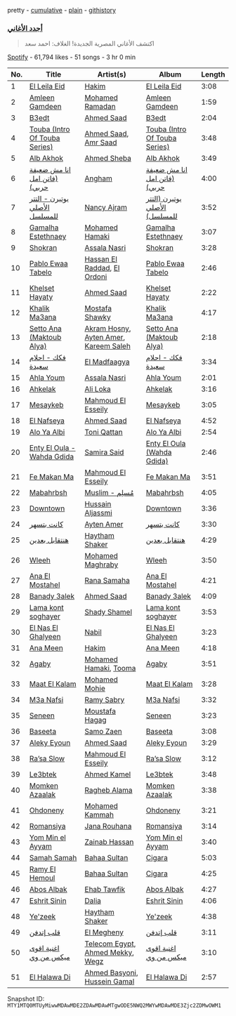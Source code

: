pretty - [cumulative](/playlists/cumulative/37i9dQZF1DWXJnW46G73SM.md) - [plain](/playlists/plain/37i9dQZF1DWXJnW46G73SM) - [githistory](https://github.githistory.xyz/mackorone/spotify-playlist-archive/blob/main/playlists/plain/37i9dQZF1DWXJnW46G73SM)

### [أجدد الأغاني](https://open.spotify.com/playlist/37i9dQZF1DWXJnW46G73SM)

> اكتشف الأغاني المصرية الجديدة! الغلاف: احمد سعد

[Spotify](https://open.spotify.com/user/spotify) - 61,794 likes - 51 songs - 3 hr 0 min

| No. | Title | Artist(s) | Album | Length |
|---|---|---|---|---|
| 1 | [El Leila Eid](https://open.spotify.com/track/1v6xHWH5koUiYp1PYYDjGS) | [Hakim](https://open.spotify.com/artist/1xCRJ0XrcQKEkjk50ILWbt) | [El Leila Eid](https://open.spotify.com/album/3Vao3BYiDmnLLtoLJa8HoU) | 3:08 |
| 2 | [Amleen Gamdeen](https://open.spotify.com/track/5riqOQoEZ5Z0KwrNNKdhPQ) | [Mohamed Ramadan](https://open.spotify.com/artist/4CflzQprp6nZxKiv0t78tH) | [Amleen Gamdeen](https://open.spotify.com/album/0wThwaKwsCl1LerBs9ltpt) | 1:59 |
| 3 | [B3edt](https://open.spotify.com/track/0eMjsK29gmH9QwuPXoVQtG) | [Ahmed Saad](https://open.spotify.com/artist/5D2ui1KD49TfyCDb35zf5V) | [B3edt](https://open.spotify.com/album/4HATYluFrW4xQFt6pLMlbR) | 2:04 |
| 4 | [Touba \(Intro Of Touba Series\)](https://open.spotify.com/track/2hb9SS3ObGXd6MwwxiKPqr) | [Ahmed Saad](https://open.spotify.com/artist/5D2ui1KD49TfyCDb35zf5V), [Amr Saad](https://open.spotify.com/artist/1hrucExvTdqEfvm2NSjMzv) | [Touba \(Intro Of Touba Series\)](https://open.spotify.com/album/50Bmb0N5qoDWY5H2FWXKiv) | 3:48 |
| 5 | [Alb Akhok](https://open.spotify.com/track/4koneNxLYSL43LF9n5ua4k) | [Ahmed Sheba](https://open.spotify.com/artist/7BugP3twaHMfVgDlgiEvLc) | [Alb Akhok](https://open.spotify.com/album/67k3Nzh6LtOIlGBME6nEzK) | 3:49 |
| 6 | [انا مش ضعيفة \(فاتن امل حربي\)](https://open.spotify.com/track/3ZdlAcmMvt3R4a6wIk2Aik) | [Angham](https://open.spotify.com/artist/0IiR4LJwslf6HBSdk9W3Dg) | [انا مش ضعيفة \(فاتن امل حربي\)](https://open.spotify.com/album/7v2P77Gc48qMDAyF5Mx9Xu) | 4:00 |
| 7 | [يوتيرن \- التتر الأصلي للمسلسل](https://open.spotify.com/track/5nxONHnWKd5namYsbyuSLE) | [Nancy Ajram](https://open.spotify.com/artist/0LnHdW6HMPoOlNdhG3DHjE) | [يوتيرن \(التتر الأصلي للمسلسل\)](https://open.spotify.com/album/5LO5YiSV2hXf24DCmKqC9r) | 3:52 |
| 8 | [Gamalha Estethnaey](https://open.spotify.com/track/3CYwmM56BETkTSpcr3LEiL) | [Mohamed Hamaki](https://open.spotify.com/artist/6bb9VI1PpPTEmdgcgjTppX) | [Gamalha Estethnaey](https://open.spotify.com/album/77LRIbp593ruGyVw5uQRBZ) | 3:07 |
| 9 | [Shokran](https://open.spotify.com/track/3zpuelnjip23dk1hxTqklg) | [Assala Nasri](https://open.spotify.com/artist/6MQnUjIjnIOfHDFzqBJOAl) | [Shokran](https://open.spotify.com/album/572v0Jez74h9cMKAYPCIug) | 3:28 |
| 10 | [Pablo Ewaa Tabelo](https://open.spotify.com/track/0knH4tZZ5skqSUjY3Ks6FY) | [Hassan El Raddad](https://open.spotify.com/artist/2gWQ4p1lY34EMOeHjbGS0t), [El Ordoni](https://open.spotify.com/artist/6jGepDFddofmnVlNnmSC4H) | [Pablo Ewaa Tabelo](https://open.spotify.com/album/5TJi6uxaLCPMCVMYau9300) | 2:46 |
| 11 | [Khelset Hayaty](https://open.spotify.com/track/4g6ab01THhAdi0dCImPcLE) | [Ahmed Saad](https://open.spotify.com/artist/5D2ui1KD49TfyCDb35zf5V) | [Khelset Hayaty](https://open.spotify.com/album/2F3fLejQ0kLs8Xiltyxv23) | 2:22 |
| 12 | [Khalik Ma3ana](https://open.spotify.com/track/4BNlYxe0uKK7ilm1Ft4IWo) | [Mostafa Shawky](https://open.spotify.com/artist/69HsaYqqbiG8d3LxNdlvM7) | [Khalik Ma3ana](https://open.spotify.com/album/7bvk6Ma0dtsM1f0HCQZkBV) | 4:17 |
| 13 | [Setto Ana \(Maktoub Alya\)](https://open.spotify.com/track/1WwGDWDEdyUR5fKANFTxUY) | [Akram Hosny](https://open.spotify.com/artist/0uFv3QyIZZuL1ZzT9J19Fi), [Ayten Amer](https://open.spotify.com/artist/3bUeg0maVIE0EnHJcsfyZE), [Kareem Saleh](https://open.spotify.com/artist/4qe6Wv1Cjj0LyU0eWdde0Q) | [Setto Ana \(Maktoub Alya\)](https://open.spotify.com/album/6la9EzGFogBTcjm88alqTA) | 2:18 |
| 14 | [فكك \- احلام سعيدة](https://open.spotify.com/track/2mfFZJkSMONc1oDuUth0GN) | [El Madfaagya](https://open.spotify.com/artist/7Dw6fBcDUSorbHGdg1gsub) | [فكك \- احلام سعيدة](https://open.spotify.com/album/6G2LTeAHAziLh3CBbBzRqO) | 3:34 |
| 15 | [Ahla Youm](https://open.spotify.com/track/4klTJvLlyWcr5nt91rZzSu) | [Assala Nasri](https://open.spotify.com/artist/6MQnUjIjnIOfHDFzqBJOAl) | [Ahla Youm](https://open.spotify.com/album/0enk0vJ9ab11zEJVddWyqH) | 2:01 |
| 16 | [Ahkelak](https://open.spotify.com/track/60gNtG4TeY7YQxbxx9mUwU) | [Ali Loka](https://open.spotify.com/artist/2llLuXpn4BLMUltSxkkcJ1) | [Ahkelak](https://open.spotify.com/album/30DzaAannug4aragLVhSMA) | 3:16 |
| 17 | [Mesaykeb](https://open.spotify.com/track/30z7f3qOR40Cm8BbmLZUPK) | [Mahmoud El Esseily](https://open.spotify.com/artist/7MGFOSQK8O3im8YslR3DLB) | [Mesaykeb](https://open.spotify.com/album/6Pwe6SUTBDiORJkyCqWFcr) | 3:05 |
| 18 | [El Nafseya](https://open.spotify.com/track/5NdVyOLoXDVQaaDHcJRI8S) | [Ahmed Saad](https://open.spotify.com/artist/5D2ui1KD49TfyCDb35zf5V) | [El Nafseya](https://open.spotify.com/album/2e14G407cbG5rCgRVzgiSh) | 4:52 |
| 19 | [Alo Ya Albi](https://open.spotify.com/track/1x8DcXrICAz4tK96hOvHin) | [Toni Qattan](https://open.spotify.com/artist/1IJJoAyxznu3orwXhlt3XO) | [Alo Ya Albi](https://open.spotify.com/album/0dDAnhpvukjscXB64M00Ad) | 2:54 |
| 20 | [Enty El Oula \- Wahda Gdida](https://open.spotify.com/track/64dIa8xKPzMuuIEv1wMFcz) | [Samira Said](https://open.spotify.com/artist/5zHWEsVHtXWQRxPqwJdUYD) | [Enty El Oula \(Wahda Gdida\)](https://open.spotify.com/album/6rTccCjxDyaQ66femjuaHv) | 2:46 |
| 21 | [Fe Makan Ma](https://open.spotify.com/track/3nF4YhL8rIDjYKfPpnzTBS) | [Mahmoud El Esseily](https://open.spotify.com/artist/7MGFOSQK8O3im8YslR3DLB) | [Fe Makan Ma](https://open.spotify.com/album/2pGUBaoowc7BvZIye0pob7) | 3:51 |
| 22 | [Mabahrbsh](https://open.spotify.com/track/5HSq2VMchKdVRXR9B1jpgr) | [Muslim \- مُسلِم](https://open.spotify.com/artist/2PM82jOCB674w4BL08zFVS) | [Mabahrbsh](https://open.spotify.com/album/4T7NjcvE00AM4tNqYpIYu5) | 4:05 |
| 23 | [Downtown](https://open.spotify.com/track/5mJwIPGuMG8jhvhr9igD4W) | [Hussain Aljassmi](https://open.spotify.com/artist/1TcEy92Hugt8o9STqUDz2D) | [Downtown](https://open.spotify.com/album/1l7zke8JZbv83flMvXW99N) | 3:36 |
| 24 | [كانت بتسهر](https://open.spotify.com/track/6i2yw9dhF9GPevIJxD3ewR) | [Ayten Amer](https://open.spotify.com/artist/3bUeg0maVIE0EnHJcsfyZE) | [كانت بتسهر](https://open.spotify.com/album/33Rdd2BXryUUBUrrcAcJMY) | 3:30 |
| 25 | [هنتقابل بعدين](https://open.spotify.com/track/4zyDUiz5Z19Gt93O4xFRpY) | [Haytham Shaker](https://open.spotify.com/artist/6qRALpme6YIgJ8jWM2D0G2) | [هنتقابل بعدين](https://open.spotify.com/album/474Bf3FITUcUkns8TzeXd4) | 4:29 |
| 26 | [Wleeh](https://open.spotify.com/track/5QIatrUnbjkDqftJbfZo5B) | [Mohamed Maghraby](https://open.spotify.com/artist/5YzWtu1xGAMgt1ZXDbBTSV) | [Wleeh](https://open.spotify.com/album/6Zuvzyj59U0Q1xKMSFo0xG) | 3:50 |
| 27 | [Ana El Mostahel](https://open.spotify.com/track/4lYozOwaI7qe9clHySo8UN) | [Rana Samaha](https://open.spotify.com/artist/2uDFLyBdrEahDgvR0KEMUW) | [Ana El Mostahel](https://open.spotify.com/album/7BmITE5PHY7SF8bblQWfQg) | 4:21 |
| 28 | [Banady 3alek](https://open.spotify.com/track/61sfLiMRUTWLCpsKfbf0Jy) | [Ahmed Saad](https://open.spotify.com/artist/5D2ui1KD49TfyCDb35zf5V) | [Banady 3alek](https://open.spotify.com/album/5fwF3SwuQicnvFxYGBPbNt) | 4:09 |
| 29 | [Lama kont soghayer](https://open.spotify.com/track/4Ub9lUKMl4ae0tLDMpqCBx) | [Shady Shamel](https://open.spotify.com/artist/1vJHplJeBXGKfMzvQrldkb) | [Lama kont soghayer](https://open.spotify.com/album/4nqKCa79eGrrz2CwfIfvcs) | 3:53 |
| 30 | [El Nas El Ghalyeen](https://open.spotify.com/track/7rIJTP8YSOetYFz8vSGaUT) | [Nabil](https://open.spotify.com/artist/4Rl8onVZp4QFiYARW298WD) | [El Nas El Ghalyeen](https://open.spotify.com/album/4ocaYQK9bWnnysDptYvuTL) | 3:23 |
| 31 | [Ana Meen](https://open.spotify.com/track/6rEHVrBJ7tNTd7Acb2x544) | [Hakim](https://open.spotify.com/artist/1xCRJ0XrcQKEkjk50ILWbt) | [Ana Meen](https://open.spotify.com/album/3fZwV1lA54bESHZxdKHhbU) | 4:18 |
| 32 | [Agaby](https://open.spotify.com/track/3nkxT86Yig9jbqxfPj8aEz) | [Mohamed Hamaki](https://open.spotify.com/artist/6bb9VI1PpPTEmdgcgjTppX), [Tooma](https://open.spotify.com/artist/06DFi3gbAAErstJENtIa5z) | [Agaby](https://open.spotify.com/album/6tJgJlVAZD9fom15faEf1y) | 3:51 |
| 33 | [Maat El Kalam](https://open.spotify.com/track/75CTXFuRMEA6gX7D56Ivlo) | [Mohamed Mohie](https://open.spotify.com/artist/0kx1MvP6InHp52v64yCRx4) | [Maat El Kalam](https://open.spotify.com/album/3hginZfdRtOqnDuOEeeG3w) | 3:28 |
| 34 | [M3a Nafsi](https://open.spotify.com/track/4U5UIEpRVxQWEoq1KqOZ18) | [Ramy Sabry](https://open.spotify.com/artist/5LtHZB7vU02HtNoOzNcVhc) | [M3a Nafsi](https://open.spotify.com/album/0rvj679AbMEqIjU1fwq4G2) | 3:32 |
| 35 | [Seneen](https://open.spotify.com/track/78aKU80XVAIVX9L0Xur3PC) | [Moustafa Hagag](https://open.spotify.com/artist/5jii08sWD8V92EdOofQo52) | [Seneen](https://open.spotify.com/album/762Ih6Q3P5rhDn99oSCEbe) | 3:23 |
| 36 | [Baseeta](https://open.spotify.com/track/0SL61SAE5LKt2ktmG3tdWA) | [Samo Zaen](https://open.spotify.com/artist/4s7xsFTPsZZcIzKv0Ryg22) | [Baseeta](https://open.spotify.com/album/0BNmZqLzCnwrmi44w72Hqd) | 3:08 |
| 37 | [Aleky Eyoun](https://open.spotify.com/track/5kQCI3faUHASM28R91ksUY) | [Ahmed Saad](https://open.spotify.com/artist/5D2ui1KD49TfyCDb35zf5V) | [Aleky Eyoun](https://open.spotify.com/album/78SzkM05ePjjFN1PNBurUh) | 3:29 |
| 38 | [Ra’sa Slow](https://open.spotify.com/track/0VTA7UNm4ploUs884YAz9w) | [Mahmoud El Esseily](https://open.spotify.com/artist/7MGFOSQK8O3im8YslR3DLB) | [Ra’sa Slow](https://open.spotify.com/album/7fzgWkatGkQaotzwJo6tTp) | 3:12 |
| 39 | [Le3btek](https://open.spotify.com/track/4639bUl0D2CTpXDBKUdSRQ) | [Ahmed Kamel](https://open.spotify.com/artist/41g2nSmocqVLuYnmndxefu) | [Le3btek](https://open.spotify.com/album/4hnF2534JU5IlbhiLFjAzC) | 3:48 |
| 40 | [Momken Azaalak](https://open.spotify.com/track/4QKRv2FjUogwA1tHRr8LBH) | [Ragheb Alama](https://open.spotify.com/artist/6uOgBVYHvqTGAQ5iVHDVT7) | [Momken Azaalak](https://open.spotify.com/album/0TaRvYnIEuXDfH5JVU0Q4f) | 3:38 |
| 41 | [Ohdoneny](https://open.spotify.com/track/0dSI3KmYL4md8TOy6cEApu) | [Mohamed Kammah](https://open.spotify.com/artist/15TITDp3RoYMiYhnE3ccmM) | [Ohdoneny](https://open.spotify.com/album/7FbStrkAcRbkEzz3LARKPi) | 3:21 |
| 42 | [Romansiya](https://open.spotify.com/track/6N9pppnJ6R4ctOAf2XRxg6) | [Jana Rouhana](https://open.spotify.com/artist/6AhEmp51A77u9mhS2NQfkn) | [Romansiya](https://open.spotify.com/album/2QVGKT995oqS7roo29KHza) | 3:14 |
| 43 | [Yom Min el Ayyam](https://open.spotify.com/track/2KDcnJ2ooNZUIHiHTnWE2b) | [Zainab Hassan](https://open.spotify.com/artist/0WhuydXuCatjNCoMjab4M7) | [Yom Min el Ayyam](https://open.spotify.com/album/5rOBlOyJbFnhAsu2BhcQc9) | 3:40 |
| 44 | [Samah Samah](https://open.spotify.com/track/4F3lDfJCmn1WuZatqMgxiG) | [Bahaa Sultan](https://open.spotify.com/artist/2KJgliIl1dMyeOMyCcnYv7) | [Cigara](https://open.spotify.com/album/6tlo8DzuR11Z9g8nHP8vd3) | 5:03 |
| 45 | [Ramy El Hemoul](https://open.spotify.com/track/6zIvLt0jU08Nb6OnxLDelm) | [Bahaa Sultan](https://open.spotify.com/artist/2KJgliIl1dMyeOMyCcnYv7) | [Cigara](https://open.spotify.com/album/6tlo8DzuR11Z9g8nHP8vd3) | 4:25 |
| 46 | [Abos Albak](https://open.spotify.com/track/3LYUhEfB90kf2dt0sQ7esr) | [Ehab Tawfik](https://open.spotify.com/artist/7AuBGlcUaHok37yr6u963C) | [Abos Albak](https://open.spotify.com/album/4zqwxJpcg6Zzm9vMz5fdEl) | 4:27 |
| 47 | [Eshrit Sinin](https://open.spotify.com/track/56l5RCpLHC2LMif1W5LaWo) | [Dalia](https://open.spotify.com/artist/3UYi1C1wbSZq4OXbaTdMZD) | [Eshrit Sinin](https://open.spotify.com/album/6Sw1IoBzUkQllqXLAwdhNe) | 4:06 |
| 48 | [Ye'zeek](https://open.spotify.com/track/7kqEwWWW4pseVr6AsXT0zz) | [Haytham Shaker](https://open.spotify.com/artist/6qRALpme6YIgJ8jWM2D0G2) | [Ye'zeek](https://open.spotify.com/album/0IdEgfAZnIdRLaoje0yEmK) | 4:38 |
| 49 | [قلب إتدفن](https://open.spotify.com/track/6xTx0hhLkZQYIjM1uRnDJf) | [El Megheny](https://open.spotify.com/artist/3mfzJJIc6jzl9FNOaNrGsV) | [قلب إتدفن](https://open.spotify.com/album/7N12eSAx3UgGRPJKon4Kvs) | 3:11 |
| 50 | [اغنية اقوى ميكس من وي](https://open.spotify.com/track/53NXe3kkRKLOHetbquwSxt) | [Telecom Egypt](https://open.spotify.com/artist/1dIzfeZM7R7E6Wl9MedD9v), [Ahmed Mekky](https://open.spotify.com/artist/6Q0JYiqcSa28nT0KOQZtX6), [Wegz](https://open.spotify.com/artist/4BKC2HOGEqtYz2Xbgp9N1q) | [اغنية اقوى ميكس من وي](https://open.spotify.com/album/4kETJFrrqFJn9VO5EkcTLB) | 3:10 |
| 51 | [El Halawa Di](https://open.spotify.com/track/5hpzNmbYpjS4WcQW1nAt3j) | [Ahmed Basyoni](https://open.spotify.com/artist/2T6gqh96T1Cy8YfvzEPr49), [Hussein Gamal](https://open.spotify.com/artist/6qsRiXkSz88prbplwiKpmr) | [El Halawa Di](https://open.spotify.com/album/2Ea9QzlkBwrVGd7ENONLsf) | 2:57 |

Snapshot ID: `MTY1MTQ0MTUyMiwwMDAwMDE2ZDAwMDAwMTgwODE5NWQ2MWYwMDAwMDE3Zjc2ZDMwOWM1`
